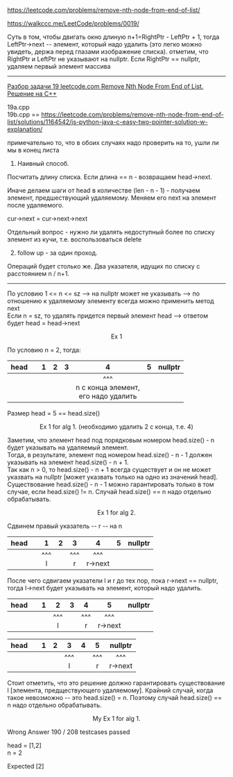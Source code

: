 https://leetcode.com/problems/remove-nth-node-from-end-of-list/

https://walkccc.me/LeetCode/problems/0019/

Суть в том, чтобы двигать окно длиную n+1=RightPtr - LeftPtr + 1, тогда  LeftPtr->next -- элемент, который надо удалить (это легко можно увидеть, держа перед глазами изображение списка). отметим, что RightPtr и LeftPtr не указывают на nullptr. Если RightPtr == nullptr, удаляем первый элемент массива

____

[Разбор задачи 19 leetcode.com Remove Nth Node From End of List. Решение на C++](https://www.youtube.com/watch?v=-Fak6wi8I98)

19a.cpp  
19b.cpp == https://leetcode.com/problems/remove-nth-node-from-end-of-list/solutions/1164542/js-python-java-c-easy-two-pointer-solution-w-explanation/ 

примечательно то, что в обоих случаях надо проверить на то, ушли ли мы в конец листа

1. Наивный способ. 

Посчитать длину списка. Если длина == n - возвращаем head->next.

Иначе делаем шаги от head в количестве (len - n - 1) - получаем элемент, предшествующий удаляемому. 
Меняем его next на элемент после удаляемого.

cur->next = cur->next->next

Отдельный вопрос - нужно ли удалять недоступный более по списку элемент из кучи, т.е. воспользоваться delete

2. follow up - за один проход.

Операций будет столько же. Два указателя, идущих по списку с расстоянием n / n+1.

___

По условию 1 <= n <= sz --> на nullptr может не указывать --> по отношению к удаляемому элементу всегда можно применить метод next  
Если n = sz, то удалять придется первый элемент head --> ответом будет head = head->next

<p align="center"> Ex 1 </p>

По условию n = 2, тогда: 
  
| head 	|   	| 1 	| 2 	| 3 	|                          4                         	| 5 	| nullptr 	|
|:----:	|:-:	|:-:	|:-:	|:-:	|:--------------------------------------------------:	|:-:	|:-------:	|
|      	|   	|   	|   	|   	| ^^^ <br> n с конца элемент,  <br> его надо удалить 	|   	|         	|

Размер head = 5 == head.size()

<p align="center"> Ex 1 for alg 1. (необходимо удалить 2 с конца, т.е. 4) </p>

Заметим, что элемент head под порядковым номером head.size() - n будет указывать на удаляемый элемент.  
Тогда, в результате, элемент под номером head.size() - n - 1 должен указывать на элемент head.size() - n + 1.  
Так как n > 0, то head.size() - n + 1 всегда существует и он не может указвать на nullptr [может указвать только на одно из значений head].  
Существование head.size() - n - 1 можно гарантировать только в том случае, если  head.size() != n. Случай head.size() == n надо отдельно обрабатывать.

<p align="center"> Ex 1 for alg 2. </p>

Сдвинем правый указатель -- r -- на n  

| head 	|   	|      1     	| 2 	|      3     	|         4        	| 5 	| nullptr 	|
|:----:	|:-:	|:----------:	|:-:	|:----------:	|:----------------:	|:-:	|:-------:	|
|      	|   	| ^^^ <br> l 	|   	| ^^^ <br> r 	| ^^^ <br> r->next 	|   	|         	|

После чего сдвигаем указатели l и r до тех пор, пока r->next == nullptr, тогда l->next будет указывать на элемент, который надо удалить.

| head 	|   	| 1 	|      2     	| 3 	|      4     	|         5        	| nullptr 	|
|:----:	|:-:	|:-:	|:----------:	|:-:	|:----------:	|:----------------:	|:-------:	|
|      	|   	|   	| ^^^ <br> l 	|   	| ^^^ <br> r 	| ^^^ <br> r->next 	|         	|

| head 	|   	| 1 	| 2 	|      3     	| 4 	|      5     	|      nullptr     	|
|:----:	|:-:	|:-:	|:-:	|:----------:	|:-:	|:----------:	|:----------------:	|
|      	|   	|   	|   	| ^^^ <br> l 	|   	| ^^^ <br> r 	| ^^^ <br> r->next 	|

Стоит отметить, что это решение должно гарантировать существование l [элемента, предществующего удаляемому]. Крайний случай, когда такое невозможно -- это head.size() = n. Поэтому 
случай head.size() == n надо отдельно обрабатывать.

<p align="center"> My Ex 1 for alg 1. </p>
Wrong Answer 190 / 208 testcases passed

head = [1,2]  
n = 2

Expected [2]
